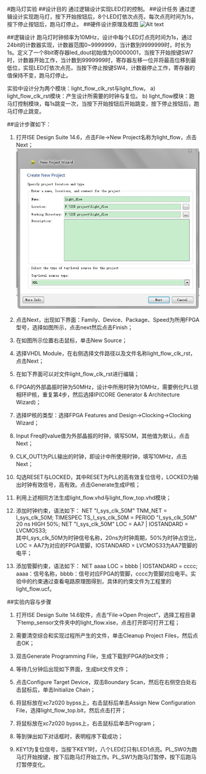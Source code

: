 #跑马灯实验
##设计目的
通过逻辑设计实现LED灯的控制。
##设计任务
通过逻辑设计实现跑马灯，按下开始按钮后，8个LED灯依次点亮，每次点亮时间为1s，按下停止按钮后，跑马灯停止。
##硬件设计原理及框图
![Alt text](./原理图.png)

##逻辑设计
跑马灯时钟频率为10MHz，设计中每个LED灯点亮时间为1s，通过24bit的计数器实现，计数器范围0~9999999，当计数到9999999时，时长为1s。定义了一个8bit寄存器led_dout初始值为00000001，当按下开始按键SW7时，计数器开始工作，当计数到9999999时，寄存器左移一位并将最高位移到最低位，实现LED灯依次点亮，当按下停止按键SW4，计数器停止工作，寄存器的值保持不变，跑马灯停止。

实验中设计分为两个模块：light_flow_clk_rst与light_flow。
a)	light_flow_clk_rst模块：产生设计所需要的时钟与复位。
b)	light_flow模块：跑马灯控制模块，每1s跳变一次，当按下开始按钮后开始跳变，按下停止按钮后，跑马灯停止跳变。
 
##设计步骤如下：
1)	打开ISE Design Suite 14.6，点击File→New Project名称为light_flow，点击Next；
![Alt text](./1.jpg)

2)	点击Next，出现如下界面：Family、Device、Package、Speed为所用FPGA型号，选择如图所示，点击next然后点击Finish；
 
3)	在如图所示位置右击鼠标，单击New Source；
 
4)	选择VHDL Module，在右侧选择文件路径以及文件名称light_flow_clk_rst，点击Next；
 

5)	在如下界面可以对文件light_flow_clk_rst进行编辑；
 
6)	FPGA的外部晶振时钟为50MHz，设计中所用时钟为10MHz，需要例化PLL锁相环IP核，重复第4步，然后选择IP(CORE Generator & Architecture Wizard)；
 

7)	选择IP核的类型：选择FPGA Features and Design→Clocking→Clocking Wizard；
 
8)	Input Freq的value值为外部晶振的时钟，填写50M，其他值为默认，点击Next；
 
9)	CLK_OUT1为PLL输出的时钟，即设计中所使用时钟，填写10MHz，点击Next；
 
10)	勾选RESET与LOCKED，其中RESET为PLL的高有效复位信号，LOCKED为输出时钟有效信号，高有效。点击Generate生成IP核；
 
11)	利用上述相同方法生成light_flow.vhd与light_flow_top.vhd模块；

12)	添加时钟约束，语法如下：
NET "I_sys_clk_50M" TNM_NET = I_sys_clk_50M;
TIMESPEC TS_I_sys_clk_50M = PERIOD "I_sys_clk_50M" 20 ns HIGH 50%;
NET "I_sys_clk_50M"     LOC = AA7    |   IOSTANDARD = LVCMOS33;  
其中I_sys_clk_50M为时钟信号名称，20ns为时钟周期，50%为时钟占空比，
LOC = AA7为对应的FPGA管脚，IOSTANDARD = LVCMOS33为AA7管脚的电平；

13)	添加管脚约束，语法如下：
NET  aaaa     LOC = bbbb   |   IOSTANDARD = cccc;
aaaa：信号名称，bbbb：信号对应FPGA的管脚，cccc为管脚对应电平。实验中的约束通过查看电路原理图得到，具体的约束文件为工程里的light_flow.ucf。




##实验内容与步骤
1)	打开ISE Design Suite 14.6软件，点击“File→Open Project”，选择工程目录下temp_sensor文件夹中的light_flow.xise，点击打开即可打开工程；
 
2)	需要清空综合和实现过程所产生的文件，单击Cleanup Project Files，然后点击OK； 
 
3)	双击Generate Programming File，生成下载到FPGA的bit文件；
 
4)	等待几分钟后出现如下界面，生成bit文件文件；
 
5)	点击Configure Target Device，双击Boundary Scan，然后在右侧空白处右击鼠标后，单击Initialize Chain；
 
6)	将鼠标放在xc7z020 bypss上，右击鼠标后单击Assign New Configuration File，选择light_flow_top.bit，然后点击打开；
 

7)	将鼠标放在xc7z020 bypss上，右击鼠标后单击Program；
 
8)	等到弹出如下对话框时，表明程序下载成功；
 
9)	KEY1为复位信号，当按下KEY1时，八个LED灯只有LED1点亮。PL_SW0为跑马灯开始按键，按下后跑马灯开始工作。PL_SW1为跑马灯暂停，按下后跑马灯暂停变化。
